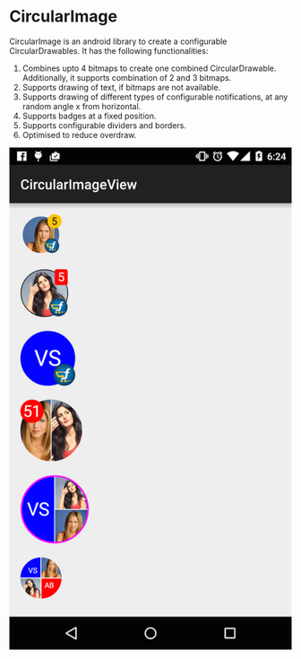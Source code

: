 # CircularImage
CircularImage is an android library to create a configurable CircularDrawables. It has the following functionalities:

1. Combines upto 4 bitmaps to create one combined CircularDrawable. Additionally, it supports combination of 2 and 3 bitmaps.
2. Supports drawing of text, if bitmaps are not available.
3. Supports drawing of different types of configurable notifications, at any random angle x from horizontal.
4. Supports badges at a fixed position.
5. Supports configurable dividers and borders.
6. Optimised to reduce overdraw.

![Alt text](/Screenshots/Screenshot_2015-05-14-18-24-34.png?raw=true "Screenshot")

